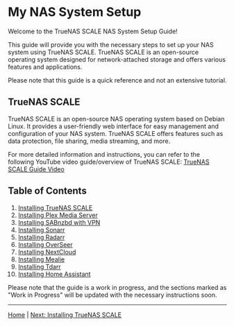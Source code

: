 # My NAS System Setup

Welcome to the TrueNAS SCALE NAS System Setup Guide!

This guide will provide you with the necessary steps to set up your NAS system using TrueNAS SCALE. TrueNAS SCALE is an open-source operating system designed for network-attached storage and offers various features and applications.

Please note that this guide is a quick reference and not an extensive tutorial.

## TrueNAS SCALE

TrueNAS SCALE is an open-source NAS operating system based on Debian Linux. It provides a user-friendly web interface for easy management and configuration of your NAS system. TrueNAS SCALE offers features such as data protection, file sharing, media streaming, and more.

For more detailed information and instructions, you can refer to the following YouTube video guide/overview of TrueNAS SCALE: [TrueNAS SCALE Guide Video](https://www.youtube.com/watch?v=C-UI8Wvl9YU)

## Table of Contents

1. [Installing TrueNAS SCALE](1.%20Installing%20TrueNAS%20Scale.md)
2. [Installing Plex Media Server](2.%20Installing%20Plex%20Media%20Server.md)
3. [Installing SABnzbd with VPN](2.%20Installing%20SABnzbd%20&%20VPN.md)
4. [Installing Sonarr](3.%20Installing%20Sonarr.md)
5. [Installing Radarr](4.%20Installing%20Radarr.md)
6. [Installing OverSeer](5.%20Installing%20OverSeer.md)
7. [Installing NextCloud](6.%20Installing%20NextCloud.md)
8. [Installing Mealie](7.%20Installing%20Mealie.md)
9. [Installing Tdarr](8.%20Installing%20Tdarr.md)
10. [Installing Home Assistant](9.%20Installing%20Home%20Assistant.md)

Please note that the guide is a work in progress, and the sections marked as "Work in Progress" will be updated with the necessary instructions soon.

---

[Home](README.md) | [Next: Installing TrueNAS SCALE](1.%20Installing%20TrueNAS%20Scale.md)

